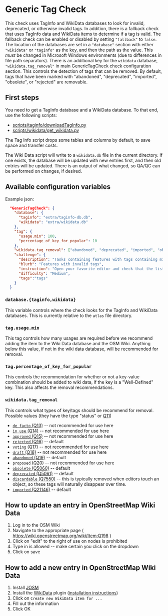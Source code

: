 # Generic Tag Check

This check uses TagInfo and WikiData databases to look for invalid, deprecated, or otherwise invalid tags.
In addition, there is a fallback check that uses TagInfo data and WikiData items to determine if a tag is valid.
The fallback check can be enabled or disabled by setting `"fallback"` to `false`. The location of the databases are
set in a `"database"` section with either `"wikidata"` or `"taginfo"` as the key, and then the path as the value. This
_must_ be changed in Microsoft Windows environments (due to differences in file path separators). There is an additional
key for the `wikidata` database, `"wikidata.tag_removal"` in main GenericTagCheck check configuration section. This
controls the detection of tags that can be removed. By default, tags that have been marked with "abandoned",
"deprecated", "imported", "obsolete", or "rejected" are removable.

## First steps
You need to get a TagInfo database and a WikiData database. To that end, use the following scripts:
* [scripts/taginfo/downloadTagInfo.py](../../scripts/taginfo/downloadTagInfo.py)
* [scripts/wikidata/get\_wikidata.py](../../scripts/wikidata/get_wikidata.py)

The Tag Info script drops some tables and columns by default, to save space and transfer costs.

The Wiki Data script will write to a `wikidata.db` file in the current directory. If one exists, the database will be
updated with new entries first, and then old entries will be updated. There is an output of what changed, so QA/QC can
be performed on changes, if desired.

## Available configuration variables
Example json:
```json
  "GenericTagCheck": {
    "database": {
      "taginfo": "extra/taginfo-db.db",
      "wikidata": "extra/wikidata.db"
    },
    "tag": {
      "usage.min": 100,
      "percentage_of_key_for_popular": 10
    },
    "wikidata.tag_removal": ["abandoned", "deprecated", "imported", "obsolete", "rejected"],
    "challenge": {
      "description": "Tasks containing features with tags containing missing, conflicting, incorrect or illegal values",
      "blurb": "Features with invalid tags",
      "instruction": "Open your favorite editor and check that the listed tags are correct.",
      "difficulty": "Medium",
      "tags":"tags"
    }
  }
```

### `database.{taginfo,wikidata}`
This variable controls where the check looks for the TagInfo and WikiData databases. This is currently relative to the
`atlas` file directory.

### `tag.usage.min`
This tag controls how many usages are required before we recommend adding the item to the Wiki Data database and the
OSM Wiki. Anything below this value, if not in the wiki data database, will be recommended for removal.

### `tag.percentage_of_key_for_popular`
This controls the recommendation for whether or not a key-value combination should be added to wiki data, if the key
is a "Well-Defined" key. This also affects the removal recommendations.

### `wikidata.tag_removal`
This controls what types of key/tags should be recommend for removal.
Possible values (they have the type "status" or [Q11](https://wiki.openstreetmap.org/wiki/Item:Q11))
* [`de facto` (Q13)](https://wiki.openstreetmap.org/wiki/Item:Q13) -- not recommended for use here
* [`in use` (Q14)](https://wiki.openstreetmap.org/wiki/Item:Q14) -- not recommended for use here
* [`approved` (Q15)](https://wiki.openstreetmap.org/wiki/Item:Q15) -- not recommended for use here
* [`rejected` (Q16)](https://wiki.openstreetmap.org/wiki/Item:Q16) -- default
* [`voting` (Q17)](https://wiki.openstreetmap.org/wiki/Item:Q17) -- not recommended for use here
* [`draft` (Q18)](https://wiki.openstreetmap.org/wiki/Item:Q18) -- not recommended for use here
* [`abandoned` (Q19)](https://wiki.openstreetmap.org/wiki/Item:Q19) -- default
* [`proposed` (Q20)](https://wiki.openstreetmap.org/wiki/Item:Q20) -- not recommended for use here
* [`obsolete` (Q5060)](https://wiki.openstreetmap.org/wiki/Item:Q5060) -- default
* [`deprecated` (Q5061)](https://wiki.openstreetmap.org/wiki/Item:Q5061) -- default
* [`discardable` (Q7550)](https://wiki.openstreetmap.org/wiki/Item:Q7550) -- this is typically removed when editors
  touch an object, so these tags will naturally disappear over time.
* [`imported` (Q21146)](https://wiki.openstreetmap.org/wiki/Item:Q21146) -- default


## How to update an entry in OpenStreetMap Wiki Data
1. Log in to the OSM Wiki
2. Navigate to the appropriate page ( https://wiki.openstreetmap.org/wiki/Item:Q198 )
3. Click on "edit" to the right of use on nodes
is prohibited
4. Type in is allowed -- make certain you click on the dropdown
5. Click on save

## How to add a new entry in OpenStreetMap Wiki Data
1. Install [JOSM](https://josm.openstreetmap.de)
2. Install the [WikiData](https://gitlab.com/gokaart/josm_wikidata) plugin ([installation instructions](https://josm.openstreetmap.de/wiki/Help/Preferences/Plugins))
3. Click on `Create new WikiData item for ...`
4. Fill out the information
5. Click OK
